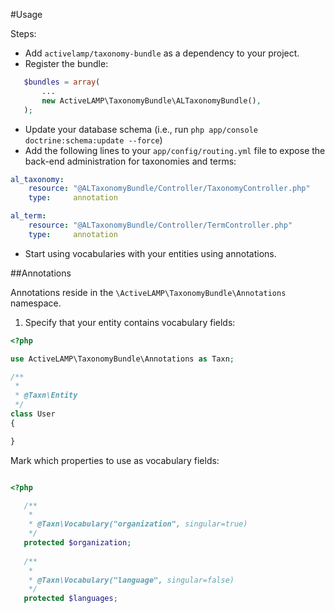 #Usage

Steps:

* Add `activelamp/taxonomy-bundle` as a dependency to your project.
* Register the bundle:

```php
   $bundles = array(
       ...
       new ActiveLAMP\TaxonomyBundle\ALTaxonomyBundle(),
   );
```

* Update your database schema (i.e., run `php app/console doctrine:schema:update --force`)
* Add the following lines to your `app/config/routing.yml` file to expose the back-end administration for taxonomies and terms:

```yml
al_taxonomy:
    resource: "@ALTaxonomyBundle/Controller/TaxonomyController.php"
    type:     annotation

al_term:
    resource: "@ALTaxonomyBundle/Controller/TermController.php"
    type:     annotation
```

* Start using vocabularies with your entities using annotations.


##Annotations

Annotations reside in the `\ActiveLAMP\TaxonomyBundle\Annotations` namespace.

1. Specify that your entity contains vocabulary fields:

```php
<?php

use ActiveLAMP\TaxonomyBundle\Annotations as Taxn;

/**
 *
 * @Taxn\Entity
 */
class User
{

}
```

Mark which properties to use as vocabulary fields:

```php

<?php

   /**
    *
    * @Taxn\Vocabulary("organization", singular=true)
    */
   protected $organization;
 
   /**
    *
    * @Taxn\Vocabulary("language", singular=false)
    */
   protected $languages;
```
